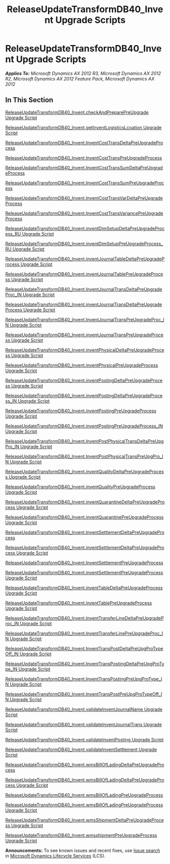 ﻿---
title: ReleaseUpdateTransformDB40_Invent Upgrade Scripts
TOCTitle: ReleaseUpdateTransformDB40_Invent Upgrade Scripts
ms:assetid: dffe9d17-6664-4697-99b3-14b52bbbac6f
ms:mtpsurl: https://msdn.microsoft.com/en-us/library/JJ737262(v=AX.60)
ms:contentKeyID: 49711704
ms.date: 05/18/2015
mtps_version: v=AX.60
---

# ReleaseUpdateTransformDB40\_Invent Upgrade Scripts 


_**Applies To:** Microsoft Dynamics AX 2012 R3, Microsoft Dynamics AX 2012 R2, Microsoft Dynamics AX 2012 Feature Pack, Microsoft Dynamics AX 2012_

## In This Section

[ReleaseUpdateTransformDB40\_Invent.checkAndPreparePreUpgrade Upgrade Script](releaseupdatetransformdb40-invent-checkandpreparepreupgrade-upgrade-script.md)

[ReleaseUpdateTransformDB40\_Invent.getInventLogisticsLcoation Upgrade Script](releaseupdatetransformdb40-invent-getinventlogisticslcoation-upgrade-script.md)

[ReleaseUpdateTransformDB40\_Invent.InventCostTransDeltaPreUpgradeProcess](releaseupdatetransformdb40-invent-inventcosttransdeltapreupgradeprocess.md)

[ReleaseUpdateTransformDB40\_Invent.InventCostTransPreUpgradeProcess](releaseupdatetransformdb40-invent-inventcosttranspreupgradeprocess.md)

[ReleaseUpdateTransformDB40\_Invent.InventCostTransSumDeltaPreUpgradeProcess](releaseupdatetransformdb40-invent-inventcosttranssumdeltapreupgradeprocess.md)

[ReleaseUpdateTransformDB40\_Invent.InventCostTransSumPreUpgradeProcess](releaseupdatetransformdb40-invent-inventcosttranssumpreupgradeprocess.md)

[ReleaseUpdateTransformDB40\_Invent.InventCostTransVarDeltaPreUpgradeProcess](releaseupdatetransformdb40-invent-inventcosttransvardeltapreupgradeprocess.md)

[ReleaseUpdateTransformDB40\_Invent.InventCostTransVariancePreUpgradeProcess](releaseupdatetransformdb40-invent-inventcosttransvariancepreupgradeprocess.md)

[ReleaseUpdateTransformDB40\_Invent.inventDimSetupDeltaPreUpgradeProcess\_RU Upgrade Script](releaseupdatetransformdb40-invent-inventdimsetupdeltapreupgradeprocess-ru-upgrade-script.md)

[ReleaseUpdateTransformDB40\_Invent.inventDimSetupPreUpgradeProcess\_RU Upgrade Script](releaseupdatetransformdb40-invent-inventdimsetuppreupgradeprocess-ru-upgrade-script.md)

[ReleaseUpdateTransformDB40\_Invent.inventJournalTableDeltaPreUpgradeProcess Upgrade Script](releaseupdatetransformdb40-invent-inventjournaltabledeltapreupgradeprocess-upgrade-script.md)

[ReleaseUpdateTransformDB40\_Invent.inventJournalTablePreUpgradeProcess Upgrade Script](releaseupdatetransformdb40-invent-inventjournaltablepreupgradeprocess-upgrade-script.md)

[ReleaseUpdateTransformDB40\_Invent.InventJournalTransDeltaPreUpgradeProc\_IN Upgrade Script](releaseupdatetransformdb40-invent-inventjournaltransdeltapreupgradeproc-in-upgrade-script.md)

[ReleaseUpdateTransformDB40\_Invent.inventJournalTransDeltaPreUpgradeProcess Upgrade Script](releaseupdatetransformdb40-invent-inventjournaltransdeltapreupgradeprocess-upgrade-script.md)

[ReleaseUpdateTransformDB40\_Invent.InventJournalTransPreUpgradeProc\_IN Upgrade Script](releaseupdatetransformdb40-invent-inventjournaltranspreupgradeproc-in-upgrade-script.md)

[ReleaseUpdateTransformDB40\_Invent.inventJournalTransPreUpgradeProcess Upgrade Script](releaseupdatetransformdb40-invent-inventjournaltranspreupgradeprocess-upgrade-script.md)

[ReleaseUpdateTransformDB40\_Invent.inventPhysicalDeltaPreUpgradeProcess Upgrade Script](releaseupdatetransformdb40-invent-inventphysicaldeltapreupgradeprocess-upgrade-script.md)

[ReleaseUpdateTransformDB40\_Invent.inventPhysicalPreUpgradeProcess Upgrade Script](releaseupdatetransformdb40-invent-inventphysicalpreupgradeprocess-upgrade-script.md)

[ReleaseUpdateTransformDB40\_Invent.inventPostingDeltaPreUpgradeProcess Upgrade Script](releaseupdatetransformdb40-invent-inventpostingdeltapreupgradeprocess-upgrade-script.md)

[ReleaseUpdateTransformDB40\_Invent.inventPostingDeltaPreUpgradeProcess\_IN Upgrade Script](releaseupdatetransformdb40-invent-inventpostingdeltapreupgradeprocess-in-upgrade-script.md)

[ReleaseUpdateTransformDB40\_Invent.inventPostingPreUpgradeProcess Upgrade Script](releaseupdatetransformdb40-invent-inventpostingpreupgradeprocess-upgrade-script.md)

[ReleaseUpdateTransformDB40\_Invent.inventPostingPreUpgradeProcess\_IN Upgrade Script](releaseupdatetransformdb40-invent-inventpostingpreupgradeprocess-in-upgrade-script.md)

[ReleaseUpdateTransformDB40\_Invent.InventPostPhysicalTransDeltaPreUpgPro\_IN Upgrade Script](releaseupdatetransformdb40-invent-inventpostphysicaltransdeltapreupgpro-in-upgrade-script.md)

[ReleaseUpdateTransformDB40\_Invent.InventPostPhysicalTransPreUpgPro\_IN Upgrade Script](releaseupdatetransformdb40-invent-inventpostphysicaltranspreupgpro-in-upgrade-script.md)

[ReleaseUpdateTransformDB40\_Invent.inventQualityDeltaPreUpgradeProcess Upgrade Script](releaseupdatetransformdb40-invent-inventqualitydeltapreupgradeprocess-upgrade-script.md)

[ReleaseUpdateTransformDB40\_Invent.inventQualityPreUpgradeProcess Upgrade Script](releaseupdatetransformdb40-invent-inventqualitypreupgradeprocess-upgrade-script.md)

[ReleaseUpdateTransformDB40\_Invent.inventQuarantineDeltaPreUpgradeProcess Upgrade Script](releaseupdatetransformdb40-invent-inventquarantinedeltapreupgradeprocess-upgrade-script.md)

[ReleaseUpdateTransformDB40\_Invent.inventQuarantinePreUpgradeProcess Upgrade Script](releaseupdatetransformdb40-invent-inventquarantinepreupgradeprocess-upgrade-script.md)

[ReleaseUpdateTransformDB40\_Invent.InventSettlementDeltaPreUpgradeProcess](releaseupdatetransformdb40-invent-inventsettlementdeltapreupgradeprocess.md)

[ReleaseUpdateTransformDB40\_Invent.inventSettlementDeltaPreUpgradeProcess Upgrade Script](releaseupdatetransformdb40-invent-inventsettlementdeltapreupgradeprocess-upgrade-script.md)

[ReleaseUpdateTransformDB40\_Invent.InventSettlementPreUpgradeProcess](releaseupdatetransformdb40-invent-inventsettlementpreupgradeprocess.md)

[ReleaseUpdateTransformDB40\_Invent.inventSettlementPreUpgradeProcess Upgrade Script](releaseupdatetransformdb40-invent-inventsettlementpreupgradeprocess-upgrade-script.md)

[ReleaseUpdateTransformDB40\_Invent.inventTableDeltaPreUpgradeProcess Upgrade Script](releaseupdatetransformdb40-invent-inventtabledeltapreupgradeprocess-upgrade-script.md)

[ReleaseUpdateTransformDB40\_Invent.inventTablePreUpgradeProcess Upgrade Script](releaseupdatetransformdb40-invent-inventtablepreupgradeprocess-upgrade-script.md)

[ReleaseUpdateTransformDB40\_Invent.InventTransferLineDeltaPreUpgradeProc\_IN Upgrade Script](releaseupdatetransformdb40-invent-inventtransferlinedeltapreupgradeproc-in-upgrade-script.md)

[ReleaseUpdateTransformDB40\_Invent.InventTransferLinePreUpgradeProc\_IN Upgrade Script](releaseupdatetransformdb40-invent-inventtransferlinepreupgradeproc-in-upgrade-script.md)

[ReleaseUpdateTransformDB40\_Invent.InventTransPostDeltaPreUpgProTypeOff\_IN Upgrade Script](releaseupdatetransformdb40-invent-inventtranspostdeltapreupgprotypeoff-in-upgrade-script.md)

[ReleaseUpdateTransformDB40\_Invent.InventTransPostingDeltaPreUpgProType\_IN Upgrade Script](releaseupdatetransformdb40-invent-inventtranspostingdeltapreupgprotype-in-upgrade-script.md)

[ReleaseUpdateTransformDB40\_Invent.InventTransPostingPreUpgProType\_IN Upgrade Script](releaseupdatetransformdb40-invent-inventtranspostingpreupgprotype-in-upgrade-script.md)

[ReleaseUpdateTransformDB40\_Invent.InventTransPostPreUpgProTypeOff\_IN Upgrade Script](releaseupdatetransformdb40-invent-inventtranspostpreupgprotypeoff-in-upgrade-script.md)

[ReleaseUpdateTransformDB40\_Invent.validateInventJournalName Upgrade Script](releaseupdatetransformdb40-invent-validateinventjournalname-upgrade-script.md)

[ReleaseUpdateTransformDB40\_Invent.validateInventJournalTrans Upgrade Script](releaseupdatetransformdb40-invent-validateinventjournaltrans-upgrade-script.md)

[ReleaseUpdateTransformDB40\_Invent.validateInventPosting Upgrade Script](releaseupdatetransformdb40-invent-validateinventposting-upgrade-script.md)

[ReleaseUpdateTransformDB40\_Invent.validateInventSettlement Upgrade Script](releaseupdatetransformdb40-invent-validateinventsettlement-upgrade-script.md)

[ReleaseUpdateTransformDB40\_Invent.wmsBillOfLadingDeltaPreUpgradeProcess](releaseupdatetransformdb40-invent-wmsbillofladingdeltapreupgradeprocess.md)

[ReleaseUpdateTransformDB40\_Invent.wmsBillOfLadingDeltaPreUpgradeProcess Upgrade Script](releaseupdatetransformdb40-invent-wmsbillofladingdeltapreupgradeprocess-upgrade-script.md)

[ReleaseUpdateTransformDB40\_Invent.wmsBillOfLadingPreUpgradeProcess](releaseupdatetransformdb40-invent-wmsbillofladingpreupgradeprocess.md)

[ReleaseUpdateTransformDB40\_Invent.wmsBillOfLadingPreUpgradeProcess Upgrade Script](releaseupdatetransformdb40-invent-wmsbillofladingpreupgradeprocess-upgrade-script.md)

[ReleaseUpdateTransformDB40\_Invent.wmsShipmentDeltaPreUpgradeProcess Upgrade Script](releaseupdatetransformdb40-invent-wmsshipmentdeltapreupgradeprocess-upgrade-script.md)

[ReleaseUpdateTransformDB40\_Invent.wmsshipmentPreUpgradeProcess Upgrade Script](releaseupdatetransformdb40-invent-wmsshipmentpreupgradeprocess-upgrade-script.md)

  
**Announcements:** To see known issues and recent fixes, use [Issue search](http://go.microsoft.com/fwlink/?linkid=389258) in [Microsoft Dynamics Lifecycle Services](http://go.microsoft.com/fwlink/?linkid=306505) (LCS).

